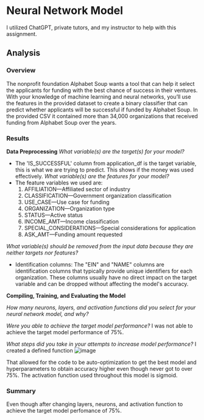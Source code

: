 # Neural Network Model
I utilized ChatGPT, private tutors, and my instructor to help with this assignment. 

## Analysis
### Overview
The nonprofit foundation Alphabet Soup wants a tool that can help it select the applicants for funding with the best chance of success in their ventures. With your knowledge of machine learning and neural networks, you’ll use the features in the provided dataset to create a binary classifier that can predict whether applicants will be successful if funded by Alphabet Soup. In the provided CSV it contained more than 34,000 organizations that received funding from Alphabet Soup over the years. 

### Results
**Data Preprocessing**
*What variable(s) are the target(s) for your model?*
- The 'IS_SUCCESSFUL' column from application_df is the target variable, this is what we are trying to predict. This shows if the money was used effectively.
*What variable(s) are the features for your model?*
- The feature variables we used are:
  1. AFFILIATION—Affiliated sector of industry
  2. CLASSIFICATION—Government organization classification
  3. USE_CASE—Use case for funding
  4. ORGANIZATION—Organization type
  5. STATUS—Active status
  6. INCOME_AMT—Income classification
  7. SPECIAL_CONSIDERATIONS—Special considerations for application
  8. ASK_AMT—Funding amount requested

*What variable(s) should be removed from the input data because they are neither targets nor features?*
- Identification columns: The "EIN" and "NAME" columns are identification columns that typically provide unique identifiers for each organization. These columns usually have no direct impact on the target variable and can be dropped without affecting the model's accuracy.

**Compiling, Training, and Evaluating the Model**

*How many neurons, layers, and activation functions did you select for your neural network model, and why?*

*Were you able to achieve the target model performance?*
I was not able to achieve the target model performance of 75%.

*What steps did you take in your attempts to increase model performance?*
I created a defined function 
![image](https://github.com/user-attachments/assets/8b268b4a-63cc-4959-a5b1-ee397c8ca358)

That allowed for the code to be auto-optimization to get the best model and hyperparameters to obtain accuracy higher even though never got to over 75%. The activation function used throughout this model is sigmoid.

### Summary
Even though after changing layers, neurons, and activation function to achieve the target model perfomance of 75%.
